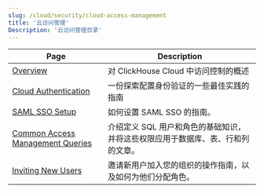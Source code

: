 ```yaml
---
slug: /cloud/security/cloud-access-management
title: '云访问管理'
Description: '云访问管理目录'
---
```


| Page                                                                                         | Description                                                                                                                                       |
|----------------------------------------------------------------------------------------------|---------------------------------------------------------------------------------------------------------------------------------------------------|
| [Overview](/cloud/security/cloud-access-management/overview)                         | 对 ClickHouse Cloud 中访问控制的概述                                                                                                         |
| [Cloud Authentication](/cloud/security/cloud-authentication)                         | 一份探索配置身份验证的一些最佳实践的指南                                                                                                       |
| [SAML SSO Setup](/cloud/security/saml-setup)                                         | 如何设置 SAML SSO 的指南。                                                                                                                     |
| [Common Access Management Queries](/cloud/security/common-access-management-queries) | 介绍定义 SQL 用户和角色的基础知识，并将这些权限应用于数据库、表、行和列的文章。                                                                 |
| [Inviting New Users](/cloud/security/inviting-new-users)                             | 邀请新用户加入您的组织的操作指南，以及如何为他们分配角色。                                                                                    |
